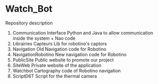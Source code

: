# Watch_Bot

Repository description

 1. Communication 
    Interface Python and Java to allow communication inside the system + Nao code
 2. Librairies Capteurs
    Lib for robotino's captors
 3. Navigation
    Old Navigation code for Robotino
 4. NavigationRobotino
    New navigation code for Robotino
 5. PublicSite
    Public website to promote our project
 6. SiteWeb
    Private website of the application
 7. Watchbot
    Cartography code of Robotino navigation
 8. ScriptD6T
    Script for the thermal camera
